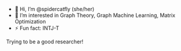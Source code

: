 - 👋 Hi, I’m @spidercatfly (she/her)
- 👀 I’m interested in Graph Theory, Graph Machine Learning, Matrix Optimization
- ⚡ Fun fact: INTJ-T

Trying to be a good researcher!
<!---
spidercatfly/spidercatfly is a ✨ special ✨ repository because its `README.md` (this file) appears on your GitHub profile.
You can click the Preview link to take a look at your changes.
--->
